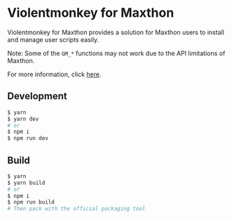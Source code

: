 Violentmonkey for Maxthon
===
Violentmonkey for Maxthon provides a solution for Maxthon users to install and manage user scripts easily.

Note: Some of the `GM_*` functions may not work due to the API limitations of Maxthon.

For more information, click [here](https://violentmonkey.github.io/).

Development
---

``` sh
$ yarn
$ yarn dev
# or
$ npm i
$ npm run dev
```

Build
---

``` sh
$ yarn
$ yarn build
# or
$ npm i
$ npm run build
# Then pack with the official packaging tool
```
